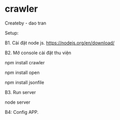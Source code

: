 ﻿# crawler
Createby - dao tran

Setup:

B1. Cài đặt node js. https://nodejs.org/en/download/

B2. Mở console cài đặt thu viện

npm install crawler

npm install open

npm install jsonfile

B3. Run server

node server


B4: Config APP.